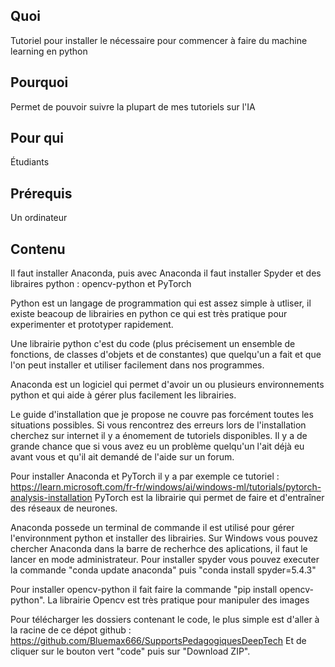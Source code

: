## Quoi
Tutoriel pour installer le nécessaire pour commencer à faire du machine learning en python

## Pourquoi
Permet de pouvoir suivre la plupart de mes tutoriels sur l'IA

## Pour qui
Étudiants

## Prérequis
Un ordinateur

## Contenu
Il faut installer Anaconda, puis avec Anaconda il faut installer Spyder et des libraires python : opencv-python et PyTorch

Python est un langage de programmation qui est assez simple à utliser, il existe beacoup de librairies en python ce qui est très pratique pour experimenter et prototyper rapidement.

Une librairie python c'est du code (plus précisement un ensemble de fonctions, de classes d'objets et de constantes) que quelqu'un a fait et que l'on peut installer et utiliser facilement dans nos programmes.

Anaconda est un logiciel qui permet d'avoir un ou plusieurs environnements python et qui aide à gérer plus facilement les librairies.

Le guide d'installation que je propose ne couvre pas forcément toutes les situations possibles. Si vous rencontrez des erreurs lors de l'installation cherchez sur internet il y a énomement de tutoriels disponibles. Il y a de grande chance que si vous avez eu un problème quelqu'un l'ait déjà eu avant vous et qu'il ait demandé de l'aide sur un forum.

Pour installer Anaconda et PyTorch il y a par exemple ce tutoriel : https://learn.microsoft.com/fr-fr/windows/ai/windows-ml/tutorials/pytorch-analysis-installation
PyTorch est la librairie qui permet de faire et d'entraîner des réseaux de neurones.

Anaconda possede un terminal de commande il est utilisé pour gérer l'environnment python et installer des librairies. Sur Windows vous pouvez chercher Anaconda dans la barre de recherhce des aplications, il faut le lancer en mode administrateur. Pour installer spyder vous pouvez executer la commande "conda update anaconda" puis "conda install spyder=5.4.3"

Pour installer opencv-python il fait faire la commande "pip install opencv-python".
La librairie Opencv est très pratique pour manipuler des images

Pour télécharger les dossiers contenant le code, le plus simple est d'aller à la racine de ce dépot github : https://github.com/Bluemax666/SupportsPedagogiquesDeepTech
Et de cliquer sur le bouton vert "code" puis sur "Download ZIP".
